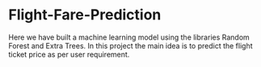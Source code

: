 # Flight-Fare-Prediction
Here we have built a machine learning model using the libraries Random Forest and Extra Trees. In this project the main idea is to predict the flight ticket price as per user requirement.
